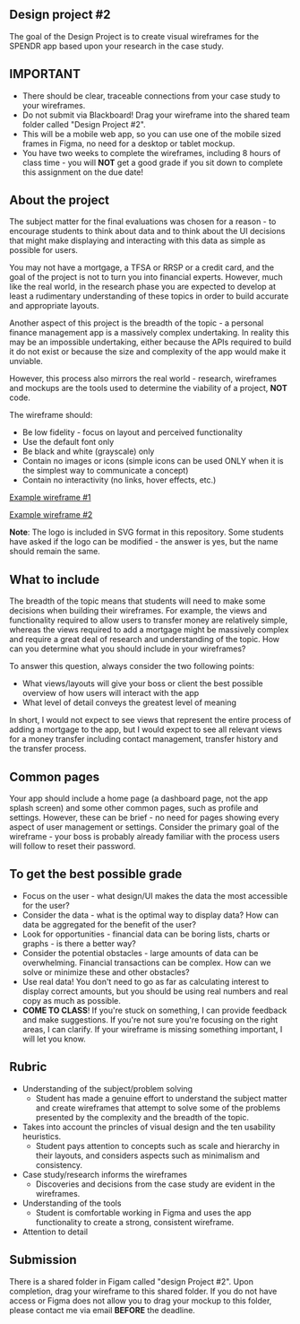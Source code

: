 ## Design project #2

The goal of the Design Project is to create visual wireframes for the SPENDR app based upon your research in the case study.

## IMPORTANT

- There should be clear, traceable connections from your case study to your wireframes. 
- Do not submit via Blackboard! Drag your wireframe into the shared team folder called "Design Project #2".
- This will be a mobile web app, so you can use one of the mobile sized frames in Figma, no need for a desktop or tablet mockup.
- You have two weeks to complete the wireframes, including 8 hours of class time - you will **NOT** get a good grade if you sit down to complete this assignment on the due date!  

## About the project

The subject matter for the final evaluations was chosen for a reason - to encourage students to think about data and to think about the UI decisions that might make displaying and interacting with this data as simple as possible for users.

You may not have a mortgage, a TFSA or RRSP or a credit card, and the goal of the project is not to turn you into financial experts. However, much like the real world, in the research phase you are expected to develop at least a rudimentary understanding of these topics in order to build accurate and appropriate layouts.

Another aspect of this project is the breadth of the topic - a personal finance management app is a massively complex undertaking. In reality this may be an impossible undertaking, either because the APIs required to build it do not exist or because the size and complexity of the app would make it unviable.

However, this process also mirrors the real world - research, wireframes and mockups are the tools used to determine the viability of a project, **NOT** code.

The wireframe should:

- Be low fidelity - focus on layout and perceived functionality
- Use the default font only
- Be black and white (grayscale) only
- Contain no images or icons (simple icons can be used ONLY when it is the simplest way to communicate a concept)
- Contain no interactivity (no links, hover effects, etc.)

[Example wireframe #1](https://sketch-cdn.imgix.net/assets/blog/wireframe-medium%402x.png?ixlib=rb-4.1.0&fit=max&w=1920&q=95&auto=format&fm=png&s=e7f208f93a9cc556690fc33d85c51685)

[Example wireframe #2](https://visme.co/blog/wp-content/uploads/2022/01/mobile-app-wireframe-example.jpg)

**Note**: The logo is included in SVG format in this repository. Some students have asked if the logo can be modified - the answer is yes, but the name should remain the same.

## What to include

The breadth of the topic means that students will need to make some decisions when building their wireframes. For example, the views and functionality required to allow users to transfer money are relatively simple, whereas the views required to add a mortgage might be massively complex and require a great deal of research and understanding of the topic. How can you determine what you should include in your wireframes?

To answer this question, always consider the two following points:

- What views/layouts will give your boss or client the best possible overview of how users will interact with the app
- What level of detail conveys the greatest level of meaning

In short, I would not expect to see views that represent the entire process of adding a mortgage to the app, but I would expect to see all relevant views for a money transfer including contact management, transfer history and the transfer process.

## Common pages

Your app should include a home page (a dashboard page, not the app splash screen) and some other common pages, such as profile and settings. However, these can be brief - no need for pages showing every aspect of user management or settings. Consider the primary goal of the wireframe - your boss is probably already familiar with the process users will follow to reset their password. 

## To get the best possible grade

- Focus on the user - what design/UI makes the data the most accessible for the user?
- Consider the data - what is the optimal way to display data? How can data be aggregated for the benefit of the user?
- Look for opportunities - financial data can be boring lists, charts or graphs - is there a better way?
- Consider the potential obstacles - large amounts of data can be overwhelming. Financial transactions can be complex. How can we solve or minimize these and other obstacles?
- Use real data! You don't need to go as far as calculating interest to display correct amounts, but you should be using real numbers and real copy as much as possible.
- **COME TO CLASS**! If you're stuck on something, I can provide feedback and make suggestions. If you're not sure you're focusing on the right areas, I can clarify. If your wireframe is missing something important, I will let you know.

## Rubric

- Understanding of the subject/problem solving
  - Student has made a genuine effort to understand the subject matter and create wireframes that attempt to solve some of the problems presented by the complexity and the breadth of the topic.
- Takes into account the princles of visual design and the ten usability heuristics.
  - Student pays attention to concepts such as scale and hierarchy in their layouts, and considers aspects such as minimalism and consistency.
- Case study/research informs the wireframes
  - Discoveries and decisions from the case study are evident in the wireframes.
- Understanding of the tools
  - Student is comfortable working in Figma and uses the app functionality to create a strong, consistent wireframe.
- Attention to detail
 
## Submission

There is a shared folder in Figam called "design Project #2". Upon completion, drag your wireframe to this shared folder. If you do not have access or Figma does not allow you to drag your mockup to this folder, please contact me via email **BEFORE** the deadline.
